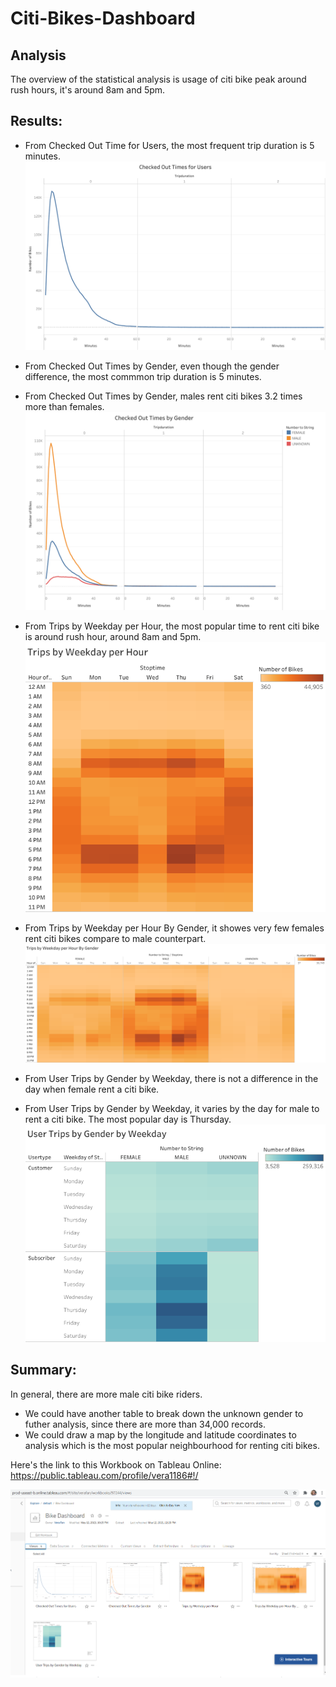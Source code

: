 # Citi-Bikes-Dashboard
## Analysis
The overview of the statistical analysis is usage of citi bike peak around rush hours, it's around 8am and 5pm.

## Results:
- From Checked Out Time for Users, the most frequent trip duration is 5 minutes.
![alt text](https://github.com/shuyaof/Citi-Bikes-Dashboard/blob/main/Resources/Checked%20Out%20Times%20for%20Users.png)

- From Checked Out Times by Gender, even though the gender difference, the most commmon trip duration is 5 minutes.
- From Checked Out Times by Gender, males rent citi bikes 3.2 times more than females.
![alt text](https://github.com/shuyaof/Citi-Bikes-Dashboard/blob/main/Resources/Checked%20Out%20Times%20by%20Gender.png)

- From Trips by Weekday per Hour, the most popular time to rent citi bike is around rush hour, around 8am and 5pm.
![alt text](https://github.com/shuyaof/Citi-Bikes-Dashboard/blob/main/Resources/Trips%20by%20Weekday%20per%20Hour.png)
- From Trips by Weekday per Hour By Gender, it showes very few females rent citi bikes compare to male counterpart.
![alt text](https://github.com/shuyaof/Citi-Bikes-Dashboard/blob/main/Resources/Trips%20by%20Weekday%20per%20Hour%20By%20Gender.png)
- From User Trips by Gender by Weekday, there is not a difference in the day when female rent a citi bike.
- From User Trips by Gender by Weekday, it varies by the day for male to rent a citi bike. The most popular day is Thursday.
![alt text](https://github.com/shuyaof/Citi-Bikes-Dashboard/blob/main/Resources/User%20Trips%20by%20Gender%20by%20Weekday.png)

## Summary:
In general, there are more male citi bike riders. 
- We could have another table to break down the unknown gender to futher analysis, since there are more than 34,000 records.
- We could draw a map by the longitude and latitude coordinates to analysis which is the most popular neighbourhood for renting citi bikes.

Here's the link to this Workbook on Tableau Online: 
https://public.tableau.com/profile/vera1186#!/

![alt text](https://github.com/shuyaof/Citi-Bikes-Dashboard/blob/main/Resources/Bike%20Dashboard.PNG)


